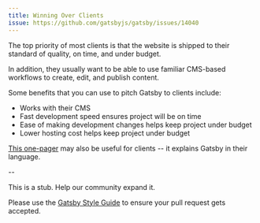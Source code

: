 ```yaml
---
title: Winning Over Clients
issue: https://github.com/gatsbyjs/gatsby/issues/14040
---
```


The top priority of most clients is that the website is shipped to their standard of quality, on time, and under budget.

In addition, they usually want to be able to use familiar CMS-based workflows to create, edit, and publish content.

Some benefits that you can use to pitch Gatsby to clients include:

- Works with their CMS
- Fast development speed ensures project will be on time
- Ease of making development changes helps keep project under budget
- Lower hosting cost helps keep project under budget

[This one-pager](/gatsby-one-pager.pdf) may also be useful for clients -- it explains Gatsby in their language.

--

This is a stub. Help our community expand it.

Please use the [Gatsby Style Guide](/contributing/gatsby-style-guide/) to ensure your
pull request gets accepted.
